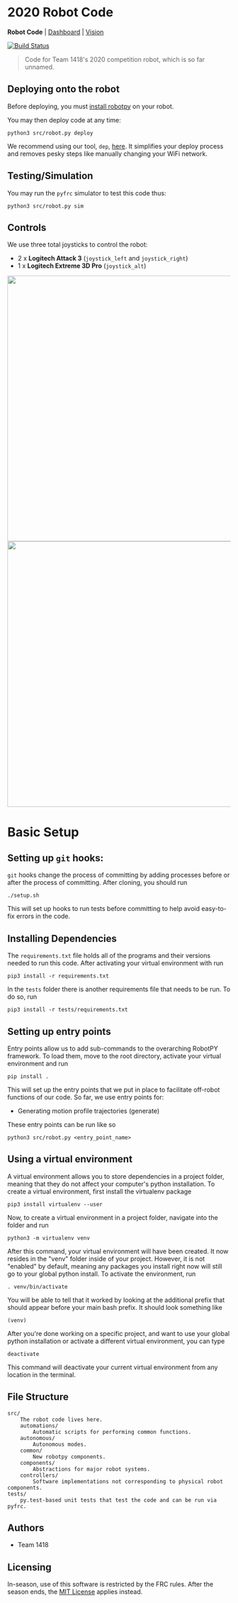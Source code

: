 # 2020 Robot Code
**Robot Code** | [Dashboard](https://github.com/frc1418/2020-dashboard) | [Vision](https://github.com/frc1418/2020-vision)

[![Build Status](https://travis-ci.com/frc1418/2020-robot.svg?token=ZK21meVwhYyzjksNsTST&branch=master)](https://travis-ci.com/frc1418/2020-robot)

> Code for Team 1418's 2020 competition robot, which is so far unnamed.

## Deploying onto the robot
Before deploying, you must [install robotpy](http://robotpy.readthedocs.io/en/stable/install/robot.html#install-robotpy) on your robot.

You may then deploy code at any time:

	python3 src/robot.py deploy

We recommend using our tool, `dep`, [here](https://github.com/frc1418/dep). It simplifies your deploy process and removes pesky steps like manually changing your WiFi network.

## Testing/Simulation
You may run the `pyfrc` simulator to test this code thus:

    python3 src/robot.py sim

## Controls
We use three total joysticks to control the robot:

* 2 x **Logitech Attack 3** (`joystick_left` and `joystick_right`)
* 1 x **Logitech Extreme 3D Pro** (`joystick_alt`)

<img src="res/ATK3.png" height="600"><img src="res/X3D.png" height="600">

# Basic Setup

## Setting up `git` hooks:

`git` hooks change the process of committing by adding processes before or after the process of committing. After cloning, you should run

	./setup.sh

This will set up hooks to run tests before committing to help avoid easy-to-fix errors in the code.

## Installing Dependencies

The `requirements.txt` file holds all of the programs and their versions needed to run this code. After activating your virtual environment with run

	pip3 install -r requirements.txt

In the `tests` folder there is another requirements file that needs to be run. To do so, run

	pip3 install -r tests/requirements.txt

## Setting up entry points

Entry points allow us to add sub-commands to the overarching RobotPY framework. To load them, move to the root directory, activate your virtual environment and run

	pip install .

This will set up the entry points that we put in place to facilitate off-robot functions of our code. So far, we use entry points for:
* Generating motion profile trajectories (generate)

These entry points can be run like so

    python3 src/robot.py <entry_point_name>

## Using a virtual environment

A virtual environment allows you to store dependencies in a project folder, meaning that they do not affect your computer's python installation. To create a virtual environment, first install the virtualenv package

	pip3 install virtualenv --user

Now, to create a virtual environment in a project folder, navigate into the folder and run

	python3 -m virtualenv venv

After this command, your virtual environment  will have been created. It now resides in the "venv" folder inside of your project. However, it is not "enabled" by default, meaning any packages you install right now will still go to your global python install. To activate the environment, run

  	. venv/bin/activate

You will be able to tell that it worked by looking at the additional prefix that should appear before your main bash prefix. It should look something like

	(venv)

After you're done working on a specific project, and want to use your global python installation or activate a different virtual environment, you can type

	deactivate

This command will deactivate your current virtual environment from any location in the terminal.

## File Structure

    src/
    	The robot code lives here.
        automations/
            Automatic scripts for performing common functions.
        autonomous/
            Autonomous modes.
        common/
            New robotpy components.
        components/
            Abstractions for major robot systems.
        controllers/
            Software implementations not corresponding to physical robot components.
	tests/
		py.test-based unit tests that test the code and can be run via pyfrc.

## Authors
* Team 1418

## Licensing
In-season, use of this software is restricted by the FRC rules. After the season ends, the [MIT License](LICENSE) applies instead.
